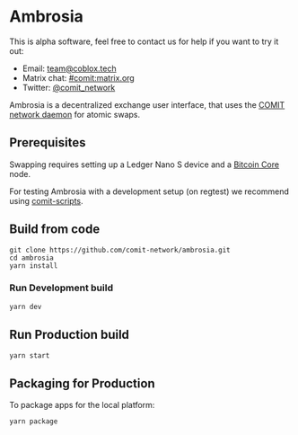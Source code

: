 # Ambrosia

This is alpha software, feel free to contact us for help if you want to try it out:

- Email: [team@coblox.tech](mailto:team@coblox.tech)
- Matrix chat: [#comit:matrix.org](https://matrix.to/#/!HYBOPcopXgKbEnEELc:matrix.org?via=matrix.org&via=privacytools.io)
- Twitter: [@comit_network](https://twitter.com/comit_network)

Ambrosia is a decentralized exchange user interface, that uses the [COMIT network daemon](https://github.com/comit-network/comit-rs) for atomic swaps.

## Prerequisites

Swapping requires setting up a Ledger Nano S device and a [Bitcoin Core](https://bitcoincore.org) node.

For testing Ambrosia with a development setup (on regtest) we recommend using [comit-scripts](https://github.com/comit-network/create-comit-app/tree/master/scripts).

## Build from code

```
git clone https://github.com/comit-network/ambrosia.git
cd ambrosia
yarn install
```

### Run Development build

```bash
yarn dev
```

## Run Production build

```bash
yarn start
```

## Packaging for Production

To package apps for the local platform:

```bash
yarn package
```
